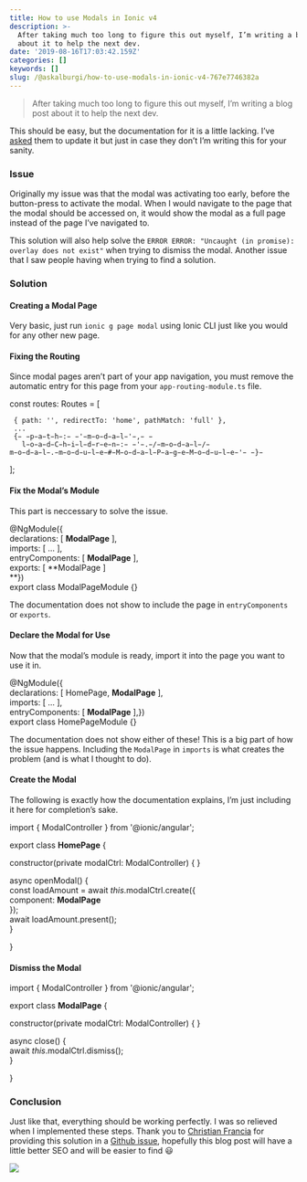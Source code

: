 ```yaml
---
title: How to use Modals in Ionic v4
description: >-
  After taking much too long to figure this out myself, I’m writing a blog post
  about it to help the next dev.
date: '2019-08-16T17:03:42.159Z'
categories: []
keywords: []
slug: /@askalburgi/how-to-use-modals-in-ionic-v4-767e7746382a
---
```


> After taking much too long to figure this out myself, I’m writing a blog post about it to help the next dev.

This should be easy, but the documentation for it is a little lacking. I’ve [asked](https://github.com/ionic-team/ionic/pull/17944#issuecomment-522067671) them to update it but just in case they don’t I’m writing this for your sanity.

### Issue

Originally my issue was that the modal was activating too early, before the button-press to activate the modal. When I would navigate to the page that the modal should be accessed on, it would show the modal as a full page instead of the page I’ve navigated to.

This solution will also help solve the `ERROR ERROR: "Uncaught (in promise): overlay does not exist"` when trying to dismiss the modal. Another issue that I saw people having when trying to find a solution.

### Solution

#### Creating a Modal Page

Very basic, just run `ionic g page modal` using Ionic CLI just like you would for any other new page.

#### Fixing the Routing

Since modal pages aren’t part of your app navigation, you must remove the automatic entry for this page from your `app-routing-module.ts` file.

const routes: Routes = \[

     { path: '', redirectTo: 'home', pathMatch: 'full' },  
     ...  
     {̵ ̵p̵a̵t̵h̵:̵ ̵'̵m̵o̵d̵a̵l̵'̵,̵ ̵  
       l̵o̵a̵d̵C̵h̵i̵l̵d̵r̵e̵n̵:̵ ̵'̵.̵/̵m̵o̵d̵a̵l̵/̵m̵o̵d̵a̵l̵.̵m̵o̵d̵u̵l̵e̵#̵M̵o̵d̵a̵l̵P̵a̵g̵e̵M̵o̵d̵u̵l̵e̵'̵ ̵}̵

\];

#### Fix the Modal’s Module

This part is neccessary to solve the issue.

@NgModule({  
     declarations: \[ **ModalPage** \],  
     imports: \[ ... \],  
     entryComponents: \[ **ModalPage** \],  
     exports: \[ **ModalPage \]  
**})  
export class ModalPageModule {}

The documentation does not show to include the page in `entryComponents` or `exports`.

#### Declare the Modal for Use

Now that the modal’s module is ready, import it into the page you want to use it in.

@NgModule({  
     declarations: \[ HomePage, **ModalPage** \],  
     imports: \[ ... \],  
     entryComponents: \[ **ModalPage** \],})  
export class HomePageModule {}

The documentation does not show either of these! This is a big part of how the issue happens. Including the `ModalPage` in `imports` is what creates the problem (and is what I thought to do).

#### Create the Modal

The following is exactly how the documentation explains, I’m just including it here for completion’s sake.

import { ModalController } from '@ionic/angular';

export class **HomePage** {

  constructor(private modalCtrl: ModalController) { }

  async openModal() {  
    const loadAmount = await _this_.modalCtrl.create({  
      component: **ModalPage**  
    });  
    await loadAmount.present();  
  }

}

#### Dismiss the Modal

import { ModalController } from '@ionic/angular';

export class **ModalPage** {

  constructor(private modalCtrl: ModalController) { }

  async close() {  
    await _this_.modalCtrl.dismiss();  
  }

}

### Conclusion

Just like that, everything should be working perfectly. I was so relieved when I implemented these steps. Thank you to [Christian Francia](https://medium.com/u/706b6e4cb229) for providing this solution in a [Github issue](https://github.com/ionic-team/ionic/issues/17939#issuecomment-479550015), hopefully this blog post will have a little better SEO and will be easier to find 😃

![](https://cdn-images-1.medium.com/max/800/0*BRl1d1tVOedELWmT.jpeg)